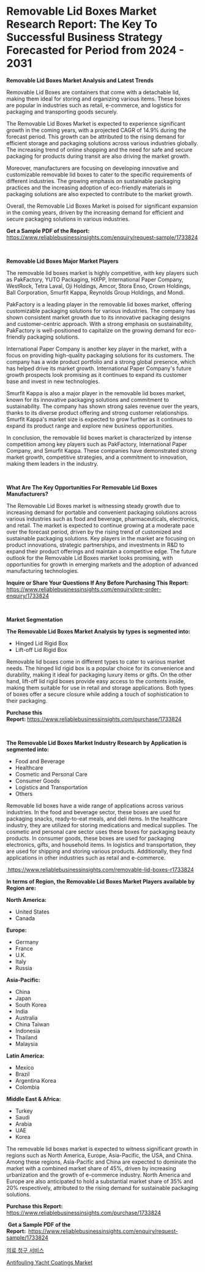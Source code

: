 <p><h1>Removable Lid Boxes Market Research Report: The Key To Successful Business Strategy Forecasted for Period from 2024 - 2031</h1></p><p><strong>Removable Lid Boxes Market Analysis and Latest Trends</strong></p>
<p><p>Removable Lid Boxes are containers that come with a detachable lid, making them ideal for storing and organizing various items. These boxes are popular in industries such as retail, e-commerce, and logistics for packaging and transporting goods securely.</p><p>The Removable Lid Boxes Market is expected to experience significant growth in the coming years, with a projected CAGR of 14.9% during the forecast period. This growth can be attributed to the rising demand for efficient storage and packaging solutions across various industries globally. The increasing trend of online shopping and the need for safe and secure packaging for products during transit are also driving the market growth.</p><p>Moreover, manufacturers are focusing on developing innovative and customizable removable lid boxes to cater to the specific requirements of different industries. The growing emphasis on sustainable packaging practices and the increasing adoption of eco-friendly materials in packaging solutions are also expected to contribute to the market growth.</p><p>Overall, the Removable Lid Boxes Market is poised for significant expansion in the coming years, driven by the increasing demand for efficient and secure packaging solutions in various industries.</p></p>
<p><strong>Get a Sample PDF of the Report:&nbsp;</strong> <a href="https://www.reliablebusinessinsights.com/enquiry/request-sample/1733824">https://www.reliablebusinessinsights.com/enquiry/request-sample/1733824</a></p>
<p>&nbsp;</p>
<p><strong>Removable Lid Boxes Major Market Players</strong></p>
<p><p>The removable lid boxes market is highly competitive, with key players such as PakFactory, YUTO Packaging, HXPP, International Paper Company, WestRock, Tetra Laval, Oji Holdings, Amcor, Stora Enso, Crown Holdings, Ball Corporation, Smurfit Kappa, Reynolds Group Holdings, and Mondi. </p><p>PakFactory is a leading player in the removable lid boxes market, offering customizable packaging solutions for various industries. The company has shown consistent market growth due to its innovative packaging designs and customer-centric approach. With a strong emphasis on sustainability, PakFactory is well-positioned to capitalize on the growing demand for eco-friendly packaging solutions.</p><p>International Paper Company is another key player in the market, with a focus on providing high-quality packaging solutions for its customers. The company has a wide product portfolio and a strong global presence, which has helped drive its market growth. International Paper Company's future growth prospects look promising as it continues to expand its customer base and invest in new technologies.</p><p>Smurfit Kappa is also a major player in the removable lid boxes market, known for its innovative packaging solutions and commitment to sustainability. The company has shown strong sales revenue over the years, thanks to its diverse product offering and strong customer relationships. Smurfit Kappa's market size is expected to grow further as it continues to expand its product range and explore new business opportunities.</p><p>In conclusion, the removable lid boxes market is characterized by intense competition among key players such as PakFactory, International Paper Company, and Smurfit Kappa. These companies have demonstrated strong market growth, competitive strategies, and a commitment to innovation, making them leaders in the industry.</p></p>
<p>&nbsp;</p>
<p><strong>What Are The Key Opportunities For Removable Lid Boxes Manufacturers?</strong></p>
<p><p>The Removable Lid Boxes market is witnessing steady growth due to increasing demand for portable and convenient packaging solutions across various industries such as food and beverage, pharmaceuticals, electronics, and retail. The market is expected to continue growing at a moderate pace over the forecast period, driven by the rising trend of customized and sustainable packaging solutions. Key players in the market are focusing on product innovations, strategic partnerships, and investments in R&D to expand their product offerings and maintain a competitive edge. The future outlook for the Removable Lid Boxes market looks promising, with opportunities for growth in emerging markets and the adoption of advanced manufacturing technologies.</p></p>
<p><strong>Inquire or Share Your Questions If Any Before Purchasing This Report:</strong> <a href="https://www.reliablebusinessinsights.com/enquiry/pre-order-enquiry/1733824">https://www.reliablebusinessinsights.com/enquiry/pre-order-enquiry/1733824</a></p>
<p>&nbsp;</p>
<p><strong>Market Segmentation</strong></p>
<p><strong>The Removable Lid Boxes Market Analysis by types is segmented into:</strong></p>
<p><ul><li>Hinged Lid Rigid Box</li><li>Lift-off Lid Rigid Box</li></ul></p>
<p><p>Removable lid boxes come in different types to cater to various market needs. The hinged lid rigid box is a popular choice for its convenience and durability, making it ideal for packaging luxury items or gifts. On the other hand, lift-off lid rigid boxes provide easy access to the contents inside, making them suitable for use in retail and storage applications. Both types of boxes offer a secure closure while adding a touch of sophistication to their packaging.</p></p>
<p><strong>Purchase this Report:&nbsp;</strong><a href="https://www.reliablebusinessinsights.com/purchase/1733824">https://www.reliablebusinessinsights.com/purchase/1733824</a></p>
<p>&nbsp;</p>
<p><strong>The Removable Lid Boxes Market Industry Research by Application is segmented into:</strong></p>
<p><ul><li>Food and Beverage</li><li>Healthcare</li><li>Cosmetic and Personal Care</li><li>Consumer Goods</li><li>Logistics and Transportation</li><li>Others</li></ul></p>
<p><p>Removable lid boxes have a wide range of applications across various industries. In the food and beverage sector, these boxes are used for packaging snacks, ready-to-eat meals, and deli items. In the healthcare industry, they are utilized for storing medications and medical supplies. The cosmetic and personal care sector uses these boxes for packaging beauty products. In consumer goods, these boxes are used for packaging electronics, gifts, and household items. In logistics and transportation, they are used for shipping and storing various products. Additionally, they find applications in other industries such as retail and e-commerce.</p></p>
<p><a href="https://www.reliablebusinessinsights.com/removable-lid-boxes-r1733824">&nbsp;https://www.reliablebusinessinsights.com/removable-lid-boxes-r1733824</a></p>
<p><strong>In terms of Region, the Removable Lid Boxes Market Players available by Region are:</strong></p>
<p>
    <p> <strong> North America: </strong>
        <ul>
            <li>United States</li>
            <li>Canada</li>
        </ul>
        </p> 
    <p> <strong> Europe: </strong>
        <ul>
            <li>Germany</li>
            <li>France</li>
            <li>U.K.</li>
            <li>Italy</li>
            <li>Russia</li>
        </ul>
        </p> 
    <p> <strong> Asia-Pacific: </strong>
        <ul>
            <li>China</li>
            <li>Japan</li>
            <li>South Korea</li>
            <li>India</li>
            <li>Australia</li>
            <li>China Taiwan</li>
            <li>Indonesia</li>
            <li>Thailand</li>
            <li>Malaysia</li>
        </ul>
        </p> 
    <p> <strong> Latin America: </strong>
        <ul>
            <li>Mexico</li>
            <li>Brazil</li>
            <li>Argentina Korea</li>
            <li>Colombia</li>
        </ul>
        </p> 
    <p> <strong> Middle East & Africa: </strong>
        <ul>
            <li>Turkey</li>
            <li>Saudi</li>
            <li>Arabia</li>
            <li>UAE</li>
            <li>Korea</li>
        </ul>
    </p>
    </p>
<p><p>The removable lid boxes market is expected to witness significant growth in regions such as North America, Europe, Asia-Pacific, the USA, and China. Among these regions, Asia-Pacific and China are expected to dominate the market with a combined market share of 45%, driven by increasing urbanization and the growth of e-commerce industry. North America and Europe are also anticipated to hold a substantial market share of 35% and 20% respectively, attributed to the rising demand for sustainable packaging solutions.</p></p>
<p><strong>Purchase this Report: </strong><a href="https://www.reliablebusinessinsights.com/purchase/1733824">https://www.reliablebusinessinsights.com/purchase/1733824</a></p>
<p>&nbsp;<strong>Get a Sample PDF of the Report:&nbsp;&nbsp;</strong><a href="https://www.reliablebusinessinsights.com/enquiry/request-sample/1733824">https://www.reliablebusinessinsights.com/enquiry/request-sample/1733824</a></p>
<p><strong></strong></p>
<p><p><a href="https://github.com/PercyHagernes9778/Market-Research-Report-List-3/blob/main/203825083506.md">의료 청구 서비스</a></p><p><a href="https://github.com/nafiafirdania/Market-Research-Report-List-1/blob/main/antifouling-yacht-coatings-market.md">Antifouling Yacht Coatings Market</a></p></p>